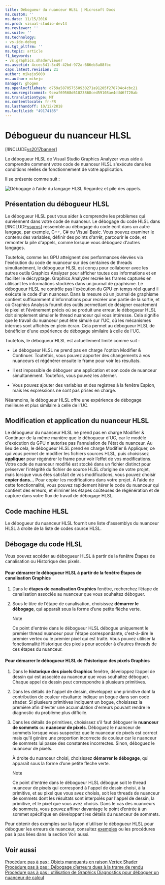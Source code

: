 ```yaml
---
title: Débogueur du nuanceur HLSL | Microsoft Docs
ms.custom: ''
ms.date: 11/15/2016
ms.prod: visual-studio-dev14
ms.reviewer: ''
ms.suite: ''
ms.technology:
- vs-ide-debug
ms.tgt_pltfrm: ''
ms.topic: article
f1_keywords:
- vs.graphics.shaderviewer
ms.assetid: 4ccec541-3c49-42bd-972a-686eb3a88fbc
caps.latest.revision: 21
author: mikejo5000
ms.author: mikejo
manager: ghogen
ms.openlocfilehash: d759a587057550930271a91205f278704c4cbc21
ms.sourcegitcommit: 9ceaf69568d61023868ced59108ae4dd46f720ab
ms.translationtype: MT
ms.contentlocale: fr-FR
ms.lasthandoff: 10/12/2018
ms.locfileid: "49174185"
---
```

# <a name="hlsl-shader-debugger"></a>Débogueur du nuanceur HLSL
[!INCLUDE[vs2017banner](../includes/vs2017banner.md)]

Le débogueur HLSL de Visual Studio Graphics Analyzer vous aide à comprendre comment votre code de nuanceur HLSL s'exécute dans les conditions réelles de fonctionnement de votre application.  
  
 Il se présente comme suit :  
  
 ![Débogage à l’aide du langage HLSL Regardez et pile des appels. ](../debugger/media/gfx-diag-demo-hlsl-debugger-orientation.png "gfx_diag_demo_hlsl_debugger_orientation")  
  
## <a name="understanding-the-hlsl-debugger"></a>Présentation du débogueur HLSL  
 Le débogueur HLSL peut vous aider à comprendre les problèmes qui surviennent dans votre code de nuanceur. Le débogage du code HLSL dans [!INCLUDE[vsprvs](../includes/vsprvs-md.md)] ressemble au débogage du code écrit dans un autre langage, par exemple, C++, C# ou Visual Basic. Vous pouvez examiner le contenu des variables, définir des points d'arrêt, parcourir le code, et remonter la pile d'appels, comme lorsque vous déboguez d'autres langages.  
  
 Toutefois, comme les GPU atteignent des performances élevées via l'exécution du code de nuanceur sur des centaines de threads simultanément, le débogueur HLSL est conçu pour collaborer avec les autres outils Graphics Analyzer pour afficher toutes ces informations et en faciliter le décryptage. Graphics Analyzer recrée les frames capturés en utilisant les informations stockées dans un journal de graphisme. Le débogueur HLSL ne contrôle pas l'exécution du GPU en temps réel quand il exécute le code d'un nuanceur. Dans la mesure où un journal de graphisme contient suffisamment d'informations pour recréer une partie de la sortie, et où Graphics Analysis fournit des outils permettant de désigner exactement le pixel et l'événement précis où se produit une erreur, le débogueur HLSL doit simplement simuler le thread nuanceur qui vous intéresse. Cela signifie que le travail du nuanceur peut être simulé sur l'UC, où les mécanismes internes sont affichés en plein écran. Cela permet au débogueur HLSL de bénéficier d'une expérience de débogage similaire à celle de l'UC.  
  
 Toutefois, le débogueur HLSL est actuellement limité comme suit :  
  
-   Le débogueur HLSL ne prend pas en charge l'option Modifier & Continuer. Toutefois, vous pouvez apporter des changements à vos nuanceurs et régénérer ensuite le frame pour voir les résultats.  
  
-   Il est impossible de déboguer une application et son code de nuanceur simultanément. Toutefois, vous pouvez les alterner.  
  
-   Vous pouvez ajouter des variables et des registres à la fenêtre Espion, mais les expressions ne sont pas prises en charge.  
  
 Néanmoins, le débogueur HLSL offre une expérience de débogage meilleure et plus similaire à celle de l'UC.  
  
## <a name="hlsl-shader-edit--apply"></a>Modification et application du nuanceur HLSL  
 Le débogueur du nuanceur HLSL ne prend pas en charge Modifier & Continuer de la même manière que le débogueur d'UC, car le modèle d'exécution du GPU n'autorise pas l'annulation de l'état du nuanceur. Au lieu de cela, le débogueur HLSL prend en charge Modifier & Appliquer, ce qui vous permet de modifier les fichiers sources HLSL, puis choisissez **appliquer** pour régénérer le frame pour voir l’effet de vos modifications. Votre code de nuanceur modifié est stocké dans un fichier distinct pour préserver l’intégrité du fichier de source HLSL d’origine de votre projet, mais lorsque vous êtes satisfait de vos modifications, vous pouvez choisir **copier dans...** Pour copier les modifications dans votre projet. À l’aide de cette fonctionnalité, vous pouvez rapidement itérer le code du nuanceur qui contient des erreurs, et éliminer les étapes coûteuses de régénération et de capture dans votre flux de travail de débogage HLSL.  
  
## <a name="hlsl-disassembly"></a>Code machine HLSL  
 Le débogueur du nuanceur HLSL fournit une liste d'assemblys du nuanceur HLSL à droite de la liste de codes source HLSL.  
  
## <a name="debugging-hlsl-code"></a>Débogage du code HLSL  
 Vous pouvez accéder au débogueur HLSL à partir de la fenêtre Étapes de canalisation ou Historique des pixels.  
  
#### <a name="to-start-the-hlsl-debugger-from-the-graphics-pipeline-stages-window"></a>Pour démarrer le débogueur HLSL à partir de la fenêtre Étapes de canalisation Graphics  
  
1.  Dans le **étapes de canalisation Graphics** fenêtre, recherchez l’étape de canalisation associée au nuanceur que vous souhaitez déboguer.  
  
2.  Sous le titre de l’étape de canalisation, choisissez **démarrer le débogage**, qui apparaît sous la forme d’une petite flèche verte.  
  
    > [!NOTE]
    >  Ce point d'entrée dans le débogueur HLSL débogue uniquement le premier thread nuanceur pour l'étape correspondante, c'est-à-dire le premier vertex ou le premier pixel qui est traité. Vous pouvez utiliser la fonctionnalité Historique des pixels pour accéder à d'autres threads de ces étapes du nuanceur.  
  
#### <a name="to-start-the-hlsl-debugger-from-the-graphics-pixel-history"></a>Pour démarrer le débogueur HLSL de l'historique des pixels Graphics  
  
1.  Dans le **historique des pixels Graphics** fenêtre, développez l’appel de dessin qui est associée au nuanceur que vous souhaitez déboguer. Chaque appel de dessin peut correspondre à plusieurs primitives.  
  
2.  Dans les détails de l'appel de dessin, développez une primitive dont la contribution de couleur résultante indique un bogue dans son code shader. Si plusieurs primitives indiquent un bogue, choisissez la première afin d'éviter une accumulation d'erreurs pouvant rendre le diagnostic du problème plus difficile.  
  
3.  Dans les détails de primitives, choisissez s’il faut déboguer le **nuanceur de sommets** ou **nuanceur de pixels**. Déboguez le nuanceur de sommets lorsque vous suspectez que le nuanceur de pixels est correct mais qu'il génère une proportion incorrecte de couleur car le nuanceur de sommets lui passe des constantes incorrectes. Sinon, déboguez le nuanceur de pixels.  
  
     À droite du nuanceur choisi, choisissez **démarrer le débogage**, qui apparaît sous la forme d’une petite flèche verte.  
  
    > [!NOTE]
    >  Ce point d'entrée dans le débogueur HLSL débogue soit le thread nuanceur de pixels qui correspond à l'appel de dessin choisi, à la primitive, et au pixel que vous avez choisis, soit les threads de nuanceur de sommets dont les résultats sont interpolés par l'appel de dessin, la primitive, et le pixel que vous avez choisis. Dans le cas des nuanceurs de sommets, vous pouvez affiner davantage le point d’entrée à un sommet spécifique en développant les détails du nuanceur de sommets.  
  
 Pour obtenir des exemples sur la façon d’utiliser le débogueur HLSL pour déboguer les erreurs de nuanceur, consultez [exemples](../debugger/graphics-diagnostics-examples.md) ou les procédures pas à pas liées dans la section Voir aussi.  
  
## <a name="see-also"></a>Voir aussi  
 [Procédure pas à pas : Objets manquants en raison Vertex Shader](../debugger/walkthrough-missing-objects-due-to-vertex-shading.md)   
 [Procédure pas à pas : Débogage d’erreurs dues à la trame de rendu](../debugger/walkthrough-debugging-rendering-errors-due-to-shading.md)   
 [Procédure pas à pas : utilisation de Graphics Diagnostics pour déboguer un nuanceur de calcul](../debugger/walkthrough-using-graphics-diagnostics-to-debug-a-compute-shader.md)



